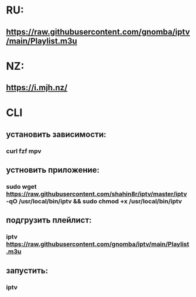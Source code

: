 # RU:
## https://raw.githubusercontent.com/gnomba/iptv/main/Playlist.m3u

# NZ:
## https://i.mjh.nz/

# CLI
## установить зависимости:
### curl fzf mpv
## устновить приложение:
### sudo wget https://raw.githubusercontent.com/shahin8r/iptv/master/iptv -qO /usr/local/bin/iptv && sudo chmod +x /usr/local/bin/iptv
## подгрузить плейлист:
### iptv https://raw.githubusercontent.com/gnomba/iptv/main/Playlist.m3u
## запустить:
### iptv
